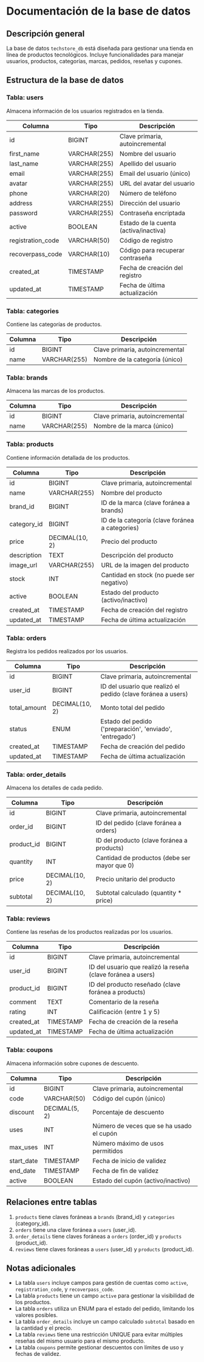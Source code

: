 # Documentación de la base de datos

## Descripción general
La base de datos `techstore_db` está diseñada para gestionar una tienda en línea de productos tecnológicos. Incluye funcionalidades para manejar usuarios, productos, categorías, marcas, pedidos, reseñas y cupones.

## Estructura de la base de datos

### Tabla: users
Almacena información de los usuarios registrados en la tienda.

| Columna | Tipo | Descripción |
|---------|------|-------------|
| id | BIGINT | Clave primaria, autoincremental |
| first_name | VARCHAR(255) | Nombre del usuario |
| last_name | VARCHAR(255) | Apellido del usuario |
| email | VARCHAR(255) | Email del usuario (único) |
| avatar | VARCHAR(255) | URL del avatar del usuario |
| phone | VARCHAR(20) | Número de teléfono |
| address | VARCHAR(255) | Dirección del usuario |
| password | VARCHAR(255) | Contraseña encriptada |
| active | BOOLEAN | Estado de la cuenta (activa/inactiva) |
| registration_code | VARCHAR(50) | Código de registro |
| recoverpass_code | VARCHAR(10) | Código para recuperar contraseña |
| created_at | TIMESTAMP | Fecha de creación del registro |
| updated_at | TIMESTAMP | Fecha de última actualización |

### Tabla: categories
Contiene las categorías de productos.

| Columna | Tipo | Descripción |
|---------|------|-------------|
| id | BIGINT | Clave primaria, autoincremental |
| name | VARCHAR(255) | Nombre de la categoría (único) |

### Tabla: brands
Almacena las marcas de los productos.

| Columna | Tipo | Descripción |
|---------|------|-------------|
| id | BIGINT | Clave primaria, autoincremental |
| name | VARCHAR(255) | Nombre de la marca (único) |

### Tabla: products
Contiene información detallada de los productos.

| Columna | Tipo | Descripción |
|---------|------|-------------|
| id | BIGINT | Clave primaria, autoincremental |
| name | VARCHAR(255) | Nombre del producto |
| brand_id | BIGINT | ID de la marca (clave foránea a brands) |
| category_id | BIGINT | ID de la categoría (clave foránea a categories) |
| price | DECIMAL(10, 2) | Precio del producto |
| description | TEXT | Descripción del producto |
| image_url | VARCHAR(255) | URL de la imagen del producto |
| stock | INT | Cantidad en stock (no puede ser negativo) |
| active | BOOLEAN | Estado del producto (activo/inactivo) |
| created_at | TIMESTAMP | Fecha de creación del registro |
| updated_at | TIMESTAMP | Fecha de última actualización |

### Tabla: orders
Registra los pedidos realizados por los usuarios.

| Columna | Tipo | Descripción |
|---------|------|-------------|
| id | BIGINT | Clave primaria, autoincremental |
| user_id | BIGINT | ID del usuario que realizó el pedido (clave foránea a users) |
| total_amount | DECIMAL(10, 2) | Monto total del pedido |
| status | ENUM | Estado del pedido ('preparación', 'enviado', 'entregado') |
| created_at | TIMESTAMP | Fecha de creación del pedido |
| updated_at | TIMESTAMP | Fecha de última actualización |

### Tabla: order_details
Almacena los detalles de cada pedido.

| Columna | Tipo | Descripción |
|---------|------|-------------|
| id | BIGINT | Clave primaria, autoincremental |
| order_id | BIGINT | ID del pedido (clave foránea a orders) |
| product_id | BIGINT | ID del producto (clave foránea a products) |
| quantity | INT | Cantidad de productos (debe ser mayor que 0) |
| price | DECIMAL(10, 2) | Precio unitario del producto |
| subtotal | DECIMAL(10, 2) | Subtotal calculado (quantity * price) |

### Tabla: reviews
Contiene las reseñas de los productos realizadas por los usuarios.

| Columna | Tipo | Descripción |
|---------|------|-------------|
| id | BIGINT | Clave primaria, autoincremental |
| user_id | BIGINT | ID del usuario que realizó la reseña (clave foránea a users) |
| product_id | BIGINT | ID del producto reseñado (clave foránea a products) |
| comment | TEXT | Comentario de la reseña |
| rating | INT | Calificación (entre 1 y 5) |
| created_at | TIMESTAMP | Fecha de creación de la reseña |
| updated_at | TIMESTAMP | Fecha de última actualización |

### Tabla: coupons
Almacena información sobre cupones de descuento.

| Columna | Tipo | Descripción |
|---------|------|-------------|
| id | BIGINT | Clave primaria, autoincremental |
| code | VARCHAR(50) | Código del cupón (único) |
| discount | DECIMAL(5, 2) | Porcentaje de descuento |
| uses | INT | Número de veces que se ha usado el cupón |
| max_uses | INT | Número máximo de usos permitidos |
| start_date | TIMESTAMP | Fecha de inicio de validez |
| end_date | TIMESTAMP | Fecha de fin de validez |
| active | BOOLEAN | Estado del cupón (activo/inactivo) |

## Relaciones entre tablas

1. `products` tiene claves foráneas a `brands` (brand_id) y `categories` (category_id).
2. `orders` tiene una clave foránea a `users` (user_id).
3. `order_details` tiene claves foráneas a `orders` (order_id) y `products` (product_id).
4. `reviews` tiene claves foráneas a `users` (user_id) y `products` (product_id).

## Notas adicionales

- La tabla `users` incluye campos para gestión de cuentas como `active`, `registration_code`, y `recoverpass_code`.
- La tabla `products` tiene un campo `active` para gestionar la visibilidad de los productos.
- La tabla `orders` utiliza un ENUM para el estado del pedido, limitando los valores posibles.
- La tabla `order_details` incluye un campo calculado `subtotal` basado en la cantidad y el precio.
- La tabla `reviews` tiene una restricción UNIQUE para evitar múltiples reseñas del mismo usuario para el mismo producto.
- La tabla `coupons` permite gestionar descuentos con límites de uso y fechas de validez.
